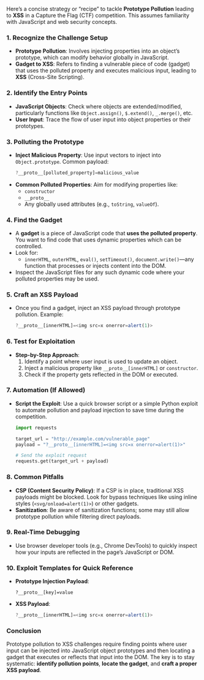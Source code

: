 Here’s a concise strategy or “recipe” to tackle **Prototype Pollution** leading to **XSS** in a Capture the Flag (CTF) competition. This assumes familiarity with JavaScript and web security concepts.

### 1. **Recognize the Challenge Setup**
   - **Prototype Pollution**: Involves injecting properties into an object’s prototype, which can modify behavior globally in JavaScript.
   - **Gadget to XSS**: Refers to finding a vulnerable piece of code (gadget) that uses the polluted property and executes malicious input, leading to **XSS** (Cross-Site Scripting).

### 2. **Identify the Entry Points**
   - **JavaScript Objects**: Check where objects are extended/modified, particularly functions like `Object.assign()`, `$.extend()`, `_.merge()`, etc.
   - **User Input**: Trace the flow of user input into object properties or their prototypes.

### 3. **Polluting the Prototype**
   - **Inject Malicious Property**: Use input vectors to inject into `Object.prototype`. Common payload:
     ```javascript
     ?__proto__[polluted_property]=malicious_value
     ```
   - **Common Polluted Properties**: Aim for modifying properties like:
     - `constructor`
     - `__proto__`
     - Any globally used attributes (e.g., `toString`, `valueOf`).

### 4. **Find the Gadget**
   - A **gadget** is a piece of JavaScript code that **uses the polluted property**. You want to find code that uses dynamic properties which can be controlled.
   - Look for:
     - `innerHTML`, `outerHTML`, `eval()`, `setTimeout()`, `document.write()`—any function that processes or injects content into the DOM.
   - Inspect the JavaScript files for any such dynamic code where your polluted properties may be used.

### 5. **Craft an XSS Payload**
   - Once you find a gadget, inject an XSS payload through prototype pollution.
     Example:
     ```javascript
     ?__proto__[innerHTML]=<img src=x onerror=alert(1)>
     ```

### 6. **Test for Exploitation**
   - **Step-by-Step Approach**:
     1. Identify a point where user input is used to update an object.
     2. Inject a malicious property like `__proto__[innerHTML]` or `constructor`.
     3. Check if the property gets reflected in the DOM or executed.

### 7. **Automation (If Allowed)**
   - **Script the Exploit**: Use a quick browser script or a simple Python exploit to automate pollution and payload injection to save time during the competition.
     ```python
     import requests

     target_url = "http://example.com/vulnerable_page"
     payload = "?__proto__[innerHTML]=<img src=x onerror=alert(1)>"

     # Send the exploit request
     requests.get(target_url + payload)
     ```

### 8. **Common Pitfalls**
   - **CSP (Content Security Policy)**: If a CSP is in place, traditional XSS payloads might be blocked. Look for bypass techniques like using inline styles (`<svg/onload=alert(1)>`) or other gadgets.
   - **Sanitization**: Be aware of sanitization functions; some may still allow prototype pollution while filtering direct payloads.

### 9. **Real-Time Debugging**
   - Use browser developer tools (e.g., Chrome DevTools) to quickly inspect how your inputs are reflected in the page’s JavaScript or DOM.

### 10. **Exploit Templates for Quick Reference**
   - **Prototype Injection Payload**:
     ```http
     ?__proto__[key]=value
     ```
   - **XSS Payload**:
     ```javascript
     ?__proto__[innerHTML]=<img src=x onerror=alert(1)>
     ```

### Conclusion

Prototype pollution to XSS challenges require finding points where user input can be injected into JavaScript object prototypes and then locating a gadget that executes or reflects that input into the DOM. The key is to stay systematic: **identify pollution points**, **locate the gadget**, and **craft a proper XSS payload**.

